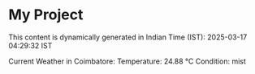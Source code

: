 # My Project

This content is dynamically generated in Indian Time (IST): 2025-03-17 04:29:32 IST


Current Weather in Coimbatore:
Temperature: 24.88 °C
Condition: mist
